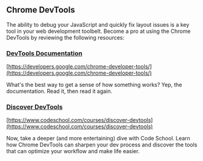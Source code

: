 ## Chrome DevTools

The ability to debug your JavaScript and quickly fix layout issues is a key tool in your web development toolbelt. Become a pro at using the Chrome DevTools by reviewing the following resources:

### [DevTools Documentation](https://developers.google.com/chrome-developer-tools/)

[https://developers.google.com/chrome-developer-tools/](https://developers.google.com/chrome-developer-tools/)

What's the best way to get a sense of how something works? Yep, the documentation. Read it, then read it again.

### [Discover DevTools](https://www.codeschool.com/courses/discover-devtools)

[https://www.codeschool.com/courses/discover-devtools](https://www.codeschool.com/courses/discover-devtools)

Now, take a deeper (and more entertaining) dive with Code School. Learn how Chrome DevTools can sharpen your dev process and discover the tools that can optimize your workflow and make life easier.